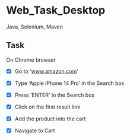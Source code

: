 # Web_Task_Desktop
Java, Selenium, Maven

## Task <br/>
 On Chrome browser <br/>
- [x] Go to 'www.amazon.com' <br/>
- [x] Type ‘Apple iPhone 14 Pro’ in the Search box <br/>
- [x] Press 'ENTER' in the Search box <br/>
- [x] Click on the first result link <br/>
- [x] Add the product into the cart <br/>
- [x] Navigate to Cart <br/>
 
